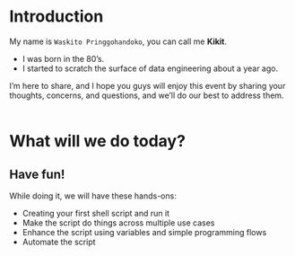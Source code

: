 # Introduction


My name is `Waskito Pringgohandoko`, you can call me **Kikit**.  
- I was born in the 80’s.  
- I started to scratch the surface of data engineering about a year ago.

I’m here to share, and I hope you guys will enjoy this event by sharing your thoughts, concerns, and questions, and we’ll do our best to address them.
<br>
<br>
# What will we do today?

## Have fun!
While doing it, we will have these hands-ons:
- Creating your first shell script and run it
- Make the script do things across multiple use cases
- Enhance the script using variables and simple programming flows
- Automate the script


